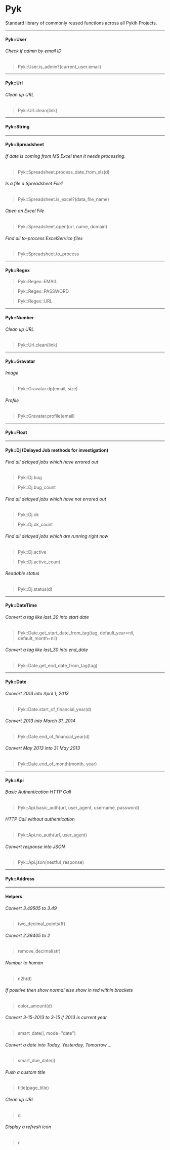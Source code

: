# Pyk
Standard library of commonly reused functions across all Pykih Projects.

---------------------------------------

#### Pyk::User

###### Check if admin by email ID 
> Pyk::User.is_admin?(current_user.email)

---------------------------------------

#### Pyk::Url

###### Clean up URL
> Pyk::Url.clean(link)

---------------------------------------

#### Pyk::String

---------------------------------------

#### Pyk::Spreadsheet

###### If date is coming from MS Excel then it needs processing.
> Pyk::Spreadsheet.process_date_from_xls(d)

###### Is a file a Spreadsheet File?
> Pyk::Spreadsheet.is_excel?(data_file_name)

###### Open an Excel File
> Pyk::Spreadsheet.open(url, name, domain)

###### Find all to-process ExcelService files
> Pyk::Spreadsheet.to_process

---------------------------------------

#### Pyk::Regex

> Pyk::Regex::EMAIL

> Pyk::Regex::PASSWORD

> Pyk::Regex::URL

---------------------------------------

#### Pyk::Number

###### Clean up URL
> Pyk::Url.clean(link)

---------------------------------------

#### Pyk::Gravatar

###### Image
> Pyk::Gravatar.dp(email, size)

###### Profile
> Pyk::Gravatar.profile(email)

---------------------------------------

#### Pyk::Float

---------------------------------------

#### Pyk::Dj (Delayed Job methods for investigation)

###### Find all delayed jobs which have errored out
> Pyk::Dj.bug

> Pyk::Dj.bug_count

###### Find all delayed jobs which have not errored out
> Pyk::Dj.ok

> Pyk::Dj.ok_count

###### Find all delayed jobs which are running right now
> Pyk::Dj.active

> Pyk::Dj.active_count

###### Readable status
> Pyk::Dj.status(d)

---------------------------------------

#### Pyk::DateTime

###### Convert a tag like last_30 into start date
> Pyk::Date.get_start_date_from_tag(tag, default_year=nil, default_month=nil)

###### Convert a tag like last_30 into end_date
> Pyk::Date.get_end_date_from_tag(tag)

---------------------------------------

#### Pyk::Date

###### Convert 2013 into April 1, 2013
> Pyk::Date.start_of_financial_year(d)

###### Convert 2013 into March 31, 2014
> Pyk::Date.end_of_financial_year(d)

###### Convert May 2013 into 31 May 2013
> Pyk::Date.end_of_month(month, year)

---------------------------------------

#### Pyk::Api

###### Basic Authentication HTTP Call
> Pyk::Api.basic_auth(url, user_agent, username, password)

###### HTTP Call without authentication
> Pyk::Api.no_auth(url, user_agent)

###### Convert response into JSON
> Pyk::Api.json(nestful_response)

---------------------------------------

#### Pyk::Address

---------------------------------------

#### Helpers

###### Convert 3.49505 to 3.49
> two_decimal_points(ff)

###### Convert 2.39405 to 2
> remove_decimal(str)

###### Number to human
> n2h(d)

###### If positive then show normal else show in red within brackets 
> color_amount(d)

###### Convert 3-15-2013 to 3-15 if 2013 is current year
> smart_date(i, mode="date")

###### Convert a date into Today, Yesterday, Tomorrow ...
> smart_due_date(i)

###### Push a custom title
> title(page_title)

###### Clean up URL
> d

###### Display a refresh icon
> r